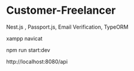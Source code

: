 # Customer-Freelancer
Nest.js , Passport.js, Email Verification, TypeORM

xampp
navicat

npm run start:dev

http://localhost:8080/api
